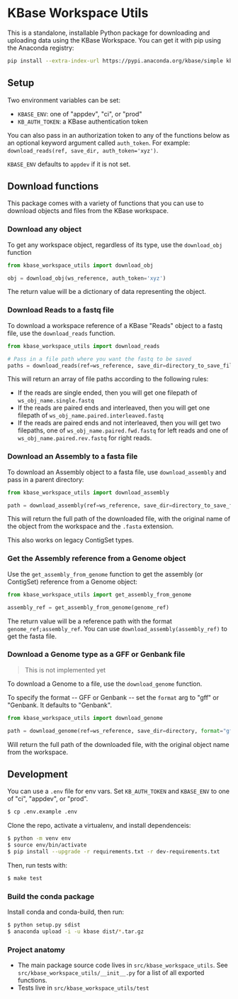 # KBase Workspace Utils

This is a standalone, installable Python package for downloading and uploading data using the KBase Workspace. You can get it with pip using the Anaconda registry:

```sh
pip install --extra-index-url https://pypi.anaconda.org/kbase/simple kbase-workspace-utils==0.0.7
```

## Setup

Two environment variables can be set:
* `KBASE_ENV`: one of "appdev", "ci", or "prod"
* `KB_AUTH_TOKEN`: a KBase authentication token

You can also pass in an authorization token to any of the functions below as an optional keyword argument called `auth_token`. For example: `download_reads(ref, save_dir, auth_token='xyz')`.

`KBASE_ENV` defaults to `appdev` if it is not set.

## Download functions

This package comes with a variety of functions that you can use to download objects and files from the KBase workspace.

### Download any object

To get any workspace object, regardless of its type, use the `download_obj` function

```py
from kbase_workspace_utils import download_obj

obj = download_obj(ws_reference, auth_token='xyz')
```

The return value will be a dictionary of data representing the object.

### Download Reads to a fastq file

To download a workspace reference of a KBase "Reads" object to a fastq file, use the `download_reads` function.

```py
from kbase_workspace_utils import download_reads

# Pass in a file path where you want the fastq to be saved
paths = download_reads(ref=ws_reference, save_dir=directory_to_save_file)
```

This will return an array of file paths according to the following rules:

* If the reads are single ended, then you will get one filepath of `ws_obj_name.single.fastq`
* If the reads are paired ends and interleaved, then you will get one filepath of `ws_obj_name.paired.interleaved.fastq`
* If the reads are paired ends and not interleaved, then you will get two filepaths, one of `ws_obj_name.paired.fwd.fastq` for left reads and one of `ws_obj_name.paired.rev.fastq` for right reads.

### Download an Assembly to a fasta file

To download an Assembly object to a fasta file, use `download_assembly` and pass in a parent directory:

```py
from kbase_workspace_utils import download_assembly

path = download_assembly(ref=ws_reference, save_dir=directory_to_save_file)
```

This will return the full path of the downloaded file, with the original name of the object from the workspace and the `.fasta` extension.

This also works on legacy ContigSet types.

### Get the Assembly reference from a Genome object

Use the `get_assembly_from_genome` function to get the assembly (or ContigSet) reference from a Genome object:

```py
from kbase_workspace_utils import get_assembly_from_genome

assembly_ref = get_assembly_from_genome(genome_ref)
```

The return value will be a reference path with the format `genome_ref;assembly_ref`. You can use `download_assembly(assembly_ref)` to get the fasta file.

### Download a Genome type as a GFF or Genbank file

> This is not implemented yet

To download a Genome to a file, use the `download_genome` function.

To specify the format -- GFF or Genbank -- set the `format` arg to "gff" or "Genbank. It defaults to "Genbank".

```py
from kbase_workspace_utils import download_genome

path = download_genome(ref=ws_reference, save_dir=directory, format="gff")
```

Will return the full path of the downloaded file, with the original object name from the workspace.

## Development

You can use a `.env` file for env vars. Set `KB_AUTH_TOKEN` and `KBASE_ENV` to one of "ci", 
"appdev", or "prod".

```sh
$ cp .env.example .env
```

Clone the repo, activate a virtualenv, and install dependenceis:

```sh
$ python -m venv env
$ source env/bin/activate
$ pip install --upgrade -r requirements.txt -r dev-requirements.txt
```

Then, run tests with:

```sh
$ make test
```

### Build the conda package

Install conda and conda-build, then run:

```sh
$ python setup.py sdist
$ anaconda upload -i -u kbase dist/*.tar.gz
```

### Project anatomy

* The main package source code lives in `src/kbase_workspace_utils`. See `src/kbase_workspace_utils/__init__.py` for a list of all exported functions.
* Tests live in `src/kbase_workspace_utils/test`
